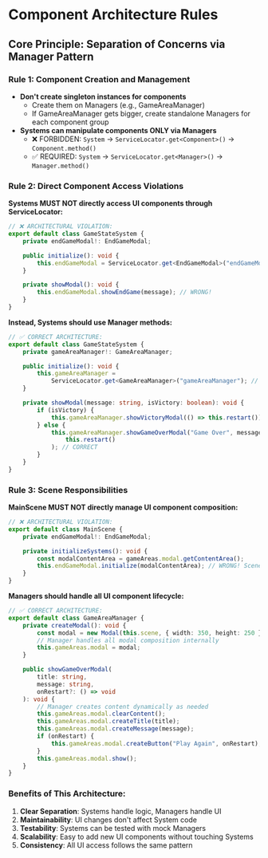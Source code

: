 # Component Architecture Rules

## Core Principle: Separation of Concerns via Manager Pattern

### Rule 1: Component Creation and Management

-   **Don't create singleton instances for components**
    -   Create them on Managers (e.g., GameAreaManager)
    -   If GameAreaManager gets bigger, create standalone Managers for each component group
-   **Systems can manipulate components ONLY via Managers**
    -   ❌ FORBIDDEN: `System` → `ServiceLocator.get<Component>()` → `Component.method()`
    -   ✅ REQUIRED: `System` → `ServiceLocator.get<Manager>()` → `Manager.method()`

### Rule 2: Direct Component Access Violations

**Systems MUST NOT directly access UI components through ServiceLocator:**

```typescript
// ❌ ARCHITECTURAL VIOLATION:
export default class GameStateSystem {
    private endGameModal!: EndGameModal;

    public initialize(): void {
        this.endGameModal = ServiceLocator.get<EndGameModal>("endGameModal"); // WRONG!
    }

    private showModal(): void {
        this.endGameModal.showEndGame(message); // WRONG!
    }
}
```

**Instead, Systems should use Manager methods:**

```typescript
// ✅ CORRECT ARCHITECTURE:
export default class GameStateSystem {
    private gameAreaManager!: GameAreaManager;

    public initialize(): void {
        this.gameAreaManager =
            ServiceLocator.get<GameAreaManager>("gameAreaManager"); // CORRECT
    }

    private showModal(message: string, isVictory: boolean): void {
        if (isVictory) {
            this.gameAreaManager.showVictoryModal(() => this.restart()); // CORRECT
        } else {
            this.gameAreaManager.showGameOverModal("Game Over", message, () =>
                this.restart()
            ); // CORRECT
        }
    }
}
```

### Rule 3: Scene Responsibilities

**MainScene MUST NOT directly manage UI component composition:**

```typescript
// ❌ ARCHITECTURAL VIOLATION:
export default class MainScene {
    private endGameModal!: EndGameModal;

    private initializeSystems(): void {
        const modalContentArea = gameAreas.modal.getContentArea();
        this.endGameModal.initialize(modalContentArea); // WRONG! Scene managing UI composition
    }
}
```

**Managers should handle all UI component lifecycle:**

```typescript
// ✅ CORRECT ARCHITECTURE:
export default class GameAreaManager {
    private createModal(): void {
        const modal = new Modal(this.scene, { width: 350, height: 250 });
        // Manager handles all modal composition internally
        this.gameAreas.modal = modal;
    }

    public showGameOverModal(
        title: string,
        message: string,
        onRestart?: () => void
    ): void {
        // Manager creates content dynamically as needed
        this.gameAreas.modal.clearContent();
        this.gameAreas.modal.createTitle(title);
        this.gameAreas.modal.createMessage(message);
        if (onRestart) {
            this.gameAreas.modal.createButton("Play Again", onRestart);
        }
        this.gameAreas.modal.show();
    }
}
```

### Benefits of This Architecture:

1. **Clear Separation**: Systems handle logic, Managers handle UI
2. **Maintainability**: UI changes don't affect System code
3. **Testability**: Systems can be tested with mock Managers
4. **Scalability**: Easy to add new UI components without touching Systems
5. **Consistency**: All UI access follows the same pattern


